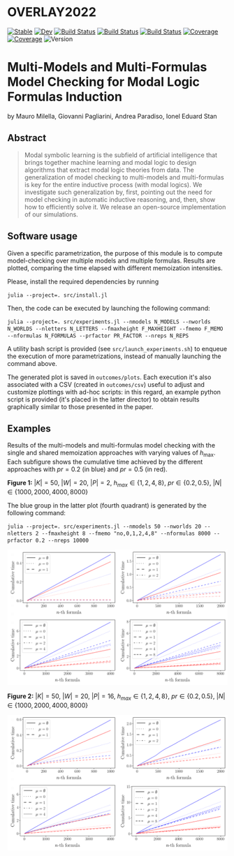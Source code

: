 # OVERLAY2022

[![Stable](https://img.shields.io/badge/docs-stable-blue.svg)](https://aclai-lab.github.io/OVERLAY2022.jl/stable)
[![Dev](https://img.shields.io/badge/docs-dev-blue.svg)](https://aclai-lab.github.io/OVERLAY2022.jl/dev)
[![Build Status](https://travis-ci.com/aclai-lab/OVERLAY2022.jl.svg?branch=master)](https://travis-ci.com/aclai-lab/OVERLAY2022.jl)
[![Build Status](https://ci.appveyor.com/api/projects/status/github/aclai-lab/OVERLAY2022.jl?svg=true)](https://ci.appveyor.com/project/aclai-lab/OVERLAY2022-jl)
[![Build Status](https://api.cirrus-ci.com/github/aclai-lab/OVERLAY2022.jl.svg)](https://cirrus-ci.com/github/aclai-lab/OVERLAY2022.jl)
[![Coverage](https://codecov.io/gh/aclai-lab/OVERLAY2022.jl/branch/master/graph/badge.svg)](https://codecov.io/gh/aclai-lab/OVERLAY2022.jl)
[![Coverage](https://coveralls.io/repos/github/aclai-lab/OVERLAY2022.jl/badge.svg?branch=master)](https://coveralls.io/github/aclai-lab/OVERLAY2022.jl?branch=master)
![Version](https://img.shields.io/badge/julia-1.8.1-orange)


# Multi-Models and Multi-Formulas Model Checking for Modal Logic Formulas Induction

by Mauro Milella, 
Giovanni Pagliarini, 
Andrea Paradiso, 
Ionel Eduard Stan

## Abstract

> Modal symbolic learning is the subfield of artificial intelligence that brings together machine learning
> and modal logic to design algorithms that extract modal logic theories from data. The generalization
> of model checking to multi-models and multi-formulas is key for the entire inductive process (with
> modal logics). We investigate such generalization by, first, pointing out the need for model checking in
> automatic inductive reasoning, and, then, show how to efficiently solve it. We release an open-source
> implementation of our simulations.

## Software usage

Given a specific parametrization, the purpose of this module is to compute model-checking over multiple models and multiple formulas. Results are plotted, comparing the time elapsed with different memoization intensities.

Please, install the required dependencies by running

    julia --project=. src/install.jl

Then, the code can be executed by launching the following command:

    julia --project=. src/experiments.jl --nmodels N_MODELS --nworlds N_WORLDS --nletters N_LETTERS --fmaxheight F_MAXHEIGHT --fmemo F_MEMO --nformulas N_FORMULAS --prfactor PR_FACTOR --nreps N_REPS

A utility bash script is provided (see `src/launch_experiments.sh`) to enqueue the execution of more parametrizations, instead of manually launching the command above.

The generated plot is saved in `outcomes/plots`. Each execution it's also associated with a CSV (created in `outcomes/csv`) useful to adjust and customize plottings with ad-hoc scripts: in this regard, an example python script is provided (it's placed in the latter director) to obtain results graphically similar to those presented in the paper. 

## Examples 

Results of the multi-models and multi-formulas model checking with the single and shared memoization approaches with varying values of $h_{\max}$. Each subfigure shows the cumulative time achieved by the different approaches with $pr=0.2$ (in blue) and $pr=0.5$ (in red).

<b>Figure 1:</b> $|K|=50$, $|W|=20$, $|P|=2$, $h_{max}\in\{1,2,4,8\}$, $pr\in\{0.2,0.5\}$, $|N|\in\{1000,2000,4000,8000\}$

The blue group in the latter plot (fourth quadrant) is generated by the following command:

    julia --project=. src/experiments.jl --nmodels 50 --nworlds 20 --nletters 2 --fmaxheight 8 --fmemo "no,0,1,2,4,8" --nformulas 8000 --prfactor 0.2 --nreps 10000

![plot](./outcomes/plots/second_set_example.png)

<b>Figure 2:</b> $|K|=50$, $|W|=20$, $|P|=16$, $h_{max}\in\{1,2,4,8\}$, $pr\in\{0.2,0.5\}$, $|N|\in\{1000,2000,4000,8000\}$

![plot](./outcomes/plots/first_set_example.png)
